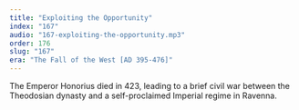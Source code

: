 ```yaml
---
title: "Exploiting the Opportunity"
index: "167"
audio: "167-exploiting-the-opportunity.mp3"
order: 176
slug: "167"
era: "The Fall of the West [AD 395-476]"
---
```


The Emperor Honorius died in 423, leading to a brief civil war between the Theodosian dynasty and a self-proclaimed Imperial regime in Ravenna.


